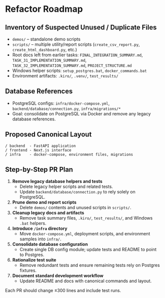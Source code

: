 # Refactor Roadmap

## Inventory of Suspected Unused / Duplicate Files
- `demos/` – standalone demo scripts
- `scripts/` – multiple utility/report scripts (`create_csv_report.py`, `create_html_dashboard.py`, etc.)
- Root docs left from earlier tasks: `FINAL_INTEGRATION_SUMMARY.md`, `TASK_31_IMPLEMENTATION_SUMMARY.md`, `TASK_32_IMPLEMENTATION_SUMMARY.md`, `PROJECT_STRUCTURE.md`
- Windows helper scripts: `setup_postgres.bat`, `docker_commands.bat`
- Environment artifacts: `.kiro/`, `.venv/`, `test_results/`

## Database References
- PostgreSQL configs: `infra/docker-compose.yml`, `backend/database/connection.py`, `infra/migrations/*`
- Goal: consolidate on PostgreSQL via Docker and remove any legacy database references.

## Proposed Canonical Layout
```
/ backend  - FastAPI application
/ frontend - Next.js interface
/ infra    - docker-compose, environment files, migrations
```

## Step-by-Step PR Plan
1. **Remove legacy database helpers and tests**
   - Delete legacy helper scripts and related tests.
   - Update `backend/database/connection.py` to rely solely on PostgreSQL.
2. **Prune demo and report scripts**
   - Delete `demos/` contents and unused scripts in `scripts/`.
3. **Cleanup legacy docs and artifacts**
   - Remove task summary files, `.kiro/`, `test_results/`, and Windows `.bat` helpers.
4. **Introduce `/infra` directory**
   - Move `docker-compose.yml`, deployment scripts, and environment samples into `infra/`.
5. **Consolidate database configuration**
   - Create single DB config module; update tests and README to point to Postgres.
6. **Rationalize test suite**
   - Remove redundant tests and ensure remaining tests rely on Postgres fixtures.
7. **Document standard development workflow**
   - Update README and docs with canonical commands and layout.

Each PR should change ≤300 lines and include test runs.
